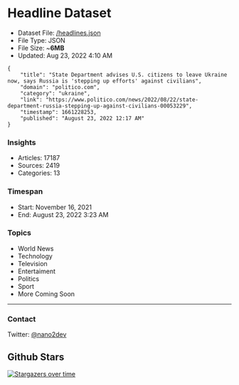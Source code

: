 # Headline Dataset

- Dataset File: [/headlines.json](https://raw.githubusercontent.com/fwd/news/master/headlines.json) 
- File Type: JSON
- File Size: ~**6MB**
- Updated: Aug 23, 2022 4:10 AM

```
{
    "title": "State Department advises U.S. citizens to leave Ukraine now, says Russia is 'stepping up efforts' against civilians",
    "domain": "politico.com",
    "category": "ukraine",
    "link": "https://www.politico.com/news/2022/08/22/state-department-russia-stepping-up-against-civilians-00053229",
    "timestamp": 1661228253,
    "published": "August 23, 2022 12:17 AM"
}
```

### Insights

- Articles: 17187
- Sources: 2419
- Categories: 13

### Timespan

- Start: November 16, 2021
- End: August 23, 2022 3:23 AM

### Topics

- World News
- Technology
- Television
- Entertaiment
- Politics
- Sport
- More Coming Soon

---

### Contact 

Twitter: [@nano2dev](https://twitter.com/nano2dev)

## Github Stars

[![Stargazers over time](https://starchart.cc/fwd/news.svg)](https://starchart.cc/fwd/news)
	